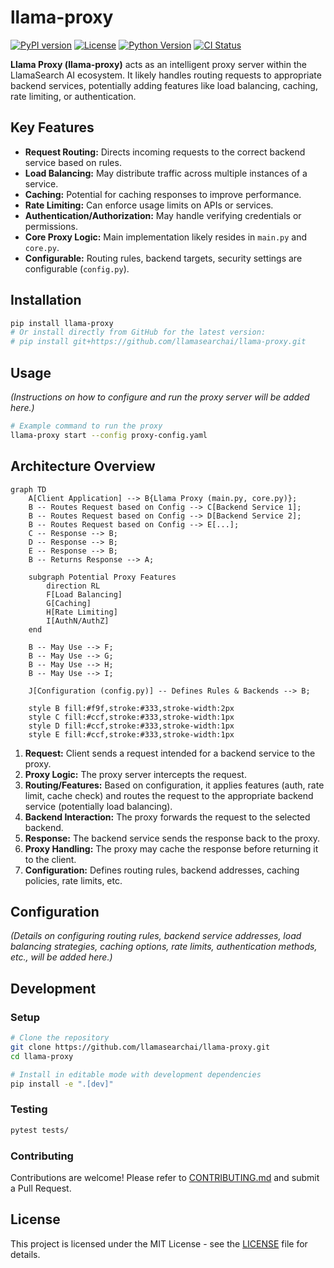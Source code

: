 # llama-proxy

[![PyPI version](https://img.shields.io/pypi/v/llama_proxy.svg)](https://pypi.org/project/llama_proxy/)
[![License](https://img.shields.io/github/license/llamasearchai/llama-proxy)](https://github.com/llamasearchai/llama-proxy/blob/main/LICENSE)
[![Python Version](https://img.shields.io/pypi/pyversions/llama_proxy.svg)](https://pypi.org/project/llama_proxy/)
[![CI Status](https://github.com/llamasearchai/llama-proxy/actions/workflows/llamasearchai_ci.yml/badge.svg)](https://github.com/llamasearchai/llama-proxy/actions/workflows/llamasearchai_ci.yml)

**Llama Proxy (llama-proxy)** acts as an intelligent proxy server within the LlamaSearch AI ecosystem. It likely handles routing requests to appropriate backend services, potentially adding features like load balancing, caching, rate limiting, or authentication.

## Key Features

- **Request Routing:** Directs incoming requests to the correct backend service based on rules.
- **Load Balancing:** May distribute traffic across multiple instances of a service.
- **Caching:** Potential for caching responses to improve performance.
- **Rate Limiting:** Can enforce usage limits on APIs or services.
- **Authentication/Authorization:** May handle verifying credentials or permissions.
- **Core Proxy Logic:** Main implementation likely resides in `main.py` and `core.py`.
- **Configurable:** Routing rules, backend targets, security settings are configurable (`config.py`).

## Installation

```bash
pip install llama-proxy
# Or install directly from GitHub for the latest version:
# pip install git+https://github.com/llamasearchai/llama-proxy.git
```

## Usage

*(Instructions on how to configure and run the proxy server will be added here.)*

```bash
# Example command to run the proxy
llama-proxy start --config proxy-config.yaml
```

## Architecture Overview

```mermaid
graph TD
    A[Client Application] --> B{Llama Proxy (main.py, core.py)};
    B -- Routes Request based on Config --> C[Backend Service 1];
    B -- Routes Request based on Config --> D[Backend Service 2];
    B -- Routes Request based on Config --> E[...];
    C -- Response --> B;
    D -- Response --> B;
    E -- Response --> B;
    B -- Returns Response --> A;

    subgraph Potential Proxy Features
        direction RL
        F[Load Balancing]
        G[Caching]
        H[Rate Limiting]
        I[AuthN/AuthZ]
    end

    B -- May Use --> F;
    B -- May Use --> G;
    B -- May Use --> H;
    B -- May Use --> I;

    J[Configuration (config.py)] -- Defines Rules & Backends --> B;

    style B fill:#f9f,stroke:#333,stroke-width:2px
    style C fill:#ccf,stroke:#333,stroke-width:1px
    style D fill:#ccf,stroke:#333,stroke-width:1px
    style E fill:#ccf,stroke:#333,stroke-width:1px
```

1.  **Request:** Client sends a request intended for a backend service to the proxy.
2.  **Proxy Logic:** The proxy server intercepts the request.
3.  **Routing/Features:** Based on configuration, it applies features (auth, rate limit, cache check) and routes the request to the appropriate backend service (potentially load balancing).
4.  **Backend Interaction:** The proxy forwards the request to the selected backend.
5.  **Response:** The backend service sends the response back to the proxy.
6.  **Proxy Handling:** The proxy may cache the response before returning it to the client.
7.  **Configuration:** Defines routing rules, backend addresses, caching policies, rate limits, etc.

## Configuration

*(Details on configuring routing rules, backend service addresses, load balancing strategies, caching options, rate limits, authentication methods, etc., will be added here.)*

## Development

### Setup

```bash
# Clone the repository
git clone https://github.com/llamasearchai/llama-proxy.git
cd llama-proxy

# Install in editable mode with development dependencies
pip install -e ".[dev]"
```

### Testing

```bash
pytest tests/
```

### Contributing

Contributions are welcome! Please refer to [CONTRIBUTING.md](CONTRIBUTING.md) and submit a Pull Request.

## License

This project is licensed under the MIT License - see the [LICENSE](LICENSE) file for details.
